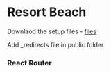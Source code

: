 # Resort Beach

Downlaod the setup files - [files](https://github.com/john-smilga/setup-files-react-beach-resort)

Add \_redirects file in public folder

### React Router
